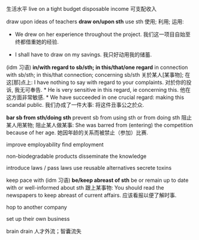 生活水平
live on a tight budget
disposable income 可支配收入

draw upon ideas of teachers 
**draw on/upon sth** use sth 使用; 利用; 运用: 
- We drew on her experience throughout the project. 我们这一项目自始至终都借重她的经验. 
* I shall have to draw on my savings. 我只好动用我的储蓄. 

 (idm 习语) **in/with regard to sb/sth; in this/that/one regard** in connection with sb/sth; in this/that connection; concerning sb/sth 关於某人[某事物]; 在这[那]点上: I have nothing to say with regard to your complaints. 对於你的投诉, 我无可奉告. * He is very sensitive in this regard, ie concerning this. 他在这方面非常敏感. * We have succeeded in one crucial regard: making this scandal public. 我们办成了一件大事: 将这件丑事公之於众.

**bar sb from sth/doing sth** prevent sb from using sth or from doing sth 阻止某人用某物; 阻止某人做某事: She was barred from (entering) the competition because of her age. 她因年龄的关系而被禁止（参加）比赛.

improve employability
find employment

non-biodegradable products
disseminate the knowledge

introduce laws / pass laws
use reusable alternatives
secrete toxins

keep pace with
(idm 习语) **be/keep abreast of sth** be or remain up to date with or well-informed about sth 跟上某事物: You should read the newspapers to keep abreast of current affairs. 应该看报以便了解时事.

hop to another company

set up their own business

brain drain   人才外流；智囊流失


